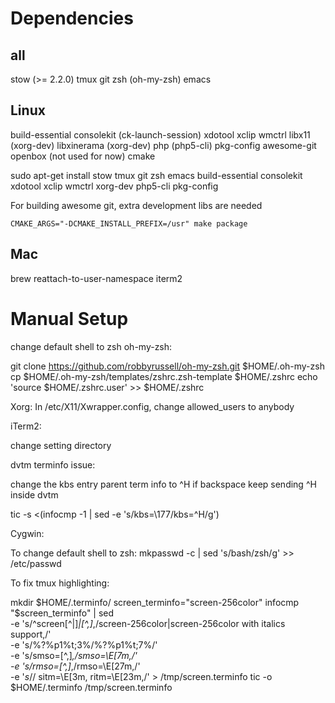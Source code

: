 # Dependencies

## all

stow (>= 2.2.0)
tmux
git
zsh (oh-my-zsh)
emacs

## Linux

build-essential
consolekit (ck-launch-session)
xdotool
xclip
wmctrl
libx11      (xorg-dev)
libxinerama (xorg-dev)
php         (php5-cli)
pkg-config
awesome-git
openbox (not used for now)
cmake

sudo apt-get install stow tmux git zsh emacs build-essential consolekit xdotool xclip wmctrl xorg-dev php5-cli pkg-config

For building awesome git, extra development libs are needed

`CMAKE_ARGS="-DCMAKE_INSTALL_PREFIX=/usr" make package` 

## Mac
brew
reattach-to-user-namespace
iterm2

# Manual Setup

change default shell to zsh
oh-my-zsh:

git clone https://github.com/robbyrussell/oh-my-zsh.git $HOME/.oh-my-zsh
cp $HOME/.oh-my-zsh/templates/zshrc.zsh-template $HOME/.zshrc
echo 'source $HOME/.zshrc.user' >> $HOME/.zshrc

Xorg:
In /etc/X11/Xwrapper.config, change allowed_users to anybody

iTerm2:

change setting directory

dvtm terminfo issue:

change the kbs entry parent term info to ^H if backspace keep sending ^H inside dvtm

tic -s <(infocmp -1 | sed -e 's/kbs=\\177/kbs=^H/g')

Cygwin:

To change default shell to zsh:
mkpasswd -c | sed 's/bash/zsh/g' >> /etc/passwd

To fix tmux highlighting:

mkdir $HOME/.terminfo/
screen_terminfo="screen-256color"
infocmp "$screen_terminfo" | sed \
          -e 's/^screen[^|]*|[^,]*,/screen-256color|screen-256color with italics support,/' \
          -e 's/%?%p1%t;3%/%?%p1%t;7%/' \
          -e 's/smso=[^,]*,/smso=\\E[7m,/' \
          -e 's/rmso=[^,]*,/rmso=\\E[27m,/' \
          -e '$s/$/ sitm=\\E[3m, ritm=\\E[23m,/' > /tmp/screen.terminfo
tic -o $HOME/.terminfo /tmp/screen.terminfo
